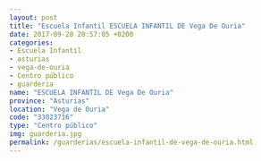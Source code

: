 ```yaml
---
layout: post
title: "Escuela Infantil ESCUELA INFANTIL DE Vega De Ouria"
date: 2017-09-20 20:57:05 +0200
categories:
- Escuela Infantil
- asturias
- vega-de-ouria
- Centro público
- guarderia
name: "ESCUELA INFANTIL DE Vega De Ouria"
province: "Asturias"
location: "Vega de Ouria"
code: "33023716"
type: "Centro público"
img: guarderia.jpg
permalink: /guarderias/escuela-infantil-de-vega-de-ouria.html
---
```


